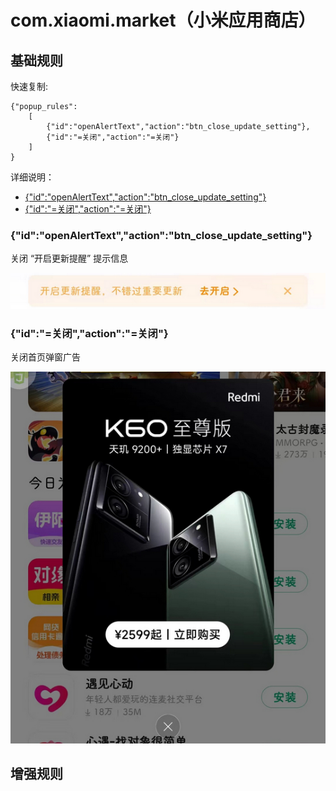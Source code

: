 # com.xiaomi.market（小米应用商店）

## 基础规则

快速复制:
```
{"popup_rules":
    [
        {"id":"openAlertText","action":"btn_close_update_setting"},
        {"id":"=关闭","action":"=关闭"}
    ]
}
```
详细说明：
- [{"id":"openAlertText","action":"btn_close_update_setting"}](#idopenalerttextactionbtn_close_update_setting)
- [{"id":"=关闭","action":"=关闭"}](#id关闭action关闭)

### {"id":"openAlertText","action":"btn_close_update_setting"}
关闭 “开启更新提醒” 提示信息

![](./assets/开启更新提醒提示信息.jpg)

### {"id":"=关闭","action":"=关闭"}
关闭首页弹窗广告

![](./assets/首页弹窗广告.jpg)

## 增强规则
